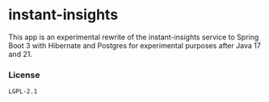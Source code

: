 # instant-insights

This app is an experimental rewrite of the instant-insights service to Spring Boot 3 with Hibernate and Postgres for
experimental purposes after Java 17 and 21.

### License

```shell
LGPL-2.1
```